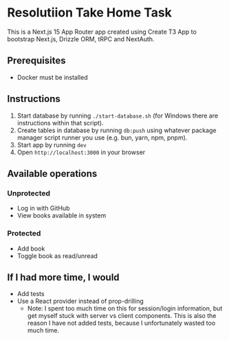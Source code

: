 # Resolutiion Take Home Task

This is a Next.js 15 App Router app created using Create T3 App to bootstrap Next.js, Drizzle ORM, tRPC and NextAuth.

## Prerequisites

- Docker must be installed

## Instructions

1. Start database by running `./start-database.sh` (for Windows there are instructions within that script).
2. Create tables in database by running `db:push` using whatever package manager script runner you use (e.g. bun, yarn, npm, pnpm).
3. Start app by running `dev`
4. Open `http://localhost:3000` in your browser

## Available operations

### Unprotected

- Log in with GitHub
- View books available in system

### Protected

- Add book
- Toggle book as read/unread

## If I had more time, I would

- Add tests
- Use a React provider instead of prop-drilling
  - Note: I spent too much time on this for session/login information, but get myself stuck with server vs client components. This is also the reason I have not added tests, because I unfortunately wasted too much time.
